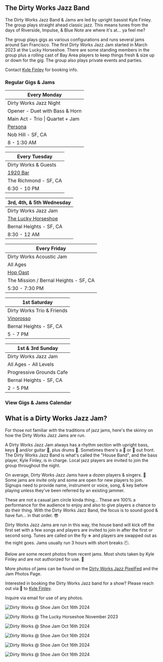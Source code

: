 <div class="container text-center">
  <h2>The Dirty Works Jazz Band</h2>
</div>

  <!-- <div class="container"> -->

<div class="text-center">

  <p>
  The Dirty Works Jazz Band & Jams are led by upright bassist Kyle Finley. The group plays straight ahead classic jazz. This means tunes from the days of Riverside, Impulse, & Blue Note are where it's at... ya feel me?

The group plays gigs as various configurations and runs several jams around San Francisco. The first Dirty Works Jazz Jam started in March 2023 at the Lucky Horseshoe. There are some standing members in the group plus a rolling cast of Bay Area players to keep things fresh & size up or down for the gig. The group also plays private events and parties.

  </p>
  <p>
  Contact <a href="mailto:Kyle@KyleFinley.net">Kyle Finley</a> for booking info.
  </p>

  <h3>Regular Gigs & Jams</h3>

| Every Monday                                                    |
| --------------------------------------------------------------- |
| Dirty Works Jazz Night                                        |
| Opener - Duet with Bass & Horn                                |
| Main Act - Trio \| Quartet + Jam                              |
| <a href="https://www.persona-sf.com" target="new">Persona</a> |
| Nob Hill - SF, CA                                             |
| 8 - 1:30 AM                                                   |

| Every Tuesday                                                   |
| --------------------------------------------------------------- |
| Dirty Works & Guests                                            |
| <a href="https://1920bar.square.site" target="new">1920 Bar</a> |
| The Richmond - SF, CA                                           |
| 6:30 - 10 PM                                                      |

| 3rd, 4th, & 5th Wednesday                                                            |
| ------------------------------------------------------------------------------------ |
| Dirty Works Jazz Jam                                                                 |
| <a href="https://www.theluckyhorseshoebar.com" target="Shoe">The Lucky Horseshoe</a> |
| Bernal Heights - SF, CA                                                              |
| 8:30 - 12 AM                                                                         |

| Every Friday                                            |
| ------------------------------------------------------- |
| Dirty Works Acoustic Jam                                |                         |
| All Ages                                                |
| <a href="https://hopoast.com" target="new">Hop Oast</a> |
| The Mission / Bernal Heights - SF, CA                   |
| 5:30 - 7:30 PM                                             |

| 1st Saturday                                                  |
| ------------------------------------------------------------- |
| Dirty Works Trio & Friends                                             |
| <a href="https://vinorosso-sf.com" target="new">Vinorosso</a> |
| Bernal Heights - SF, CA                                       |
| 5 - 7 PM                                                      |

| 1st & 3rd Sunday         |
| ------------------------ |
| Dirty Works Jazz Jam     |
| All Ages - All Levels    |
| Progressive Grounds Cafe |
| Bernal Heights - SF, CA  |
| 2 - 5 PM                 |

</div>

<div class="container text-center">
  <p>
    <h3>
      <router-link to="/music#calendar">View Gigs & Jams Calendar</router-link>
    </h3>
  </p>
  <h2>What is a Dirty Works Jazz Jam?</h2>
</div>

For those not familiar with the traditions of jazz jams, here's the skinny on how the Dirty Works Jazz Jams are run.

A Dirty Works Jazz Jam always has a rhythm section with upright bass, keys :musical_keyboard: and/or guitar :guitar:, plus drums :drum:. Sometimes there's a :trumpet: or :saxophone: out front. The Dirty Works Jazz Band is what's called the "House Band", and the bass player, Kyle Finley, is in charge. Local jazz players are invited to join the group throughout the night.

On average, Dirty Works Jazz Jams have a dozen players & singers. :microphone: Some jams are invite only and some are open for new players to join. Signups need to provide name, instrument or voice, song, & key before playing unless they've been referred by an existing jammer.

These are not a casual jam circle kinda thing... These are 100% a performance for the audience to enjoy and also to give players a chance to do their thing. With the Dirty Works Jazz Band, the focus is to sound good & have fun... in that order. :sunglasses:

Dirty Works Jazz Jams are run in this way, the house band will kick off the first set with a few songs and players are invited to join in after the first or second song. Tunes are called on the fly :airplane: and players are swapped out as the night goes. Jams usually run 3 hours with short breaks :clock9:.

Below are some recent photos from recent jams. Most shots taken by Kyle Finley and are not authorized for use. :crystal_ball:

More photos of jams can be found on the <a href="https://pixelfed.social/i/web/profile/791341701221125553" target="pixelfed">Dirty Works Jazz PixelFed</a> and the <router-link to="/photos/jazz-jams">Jam Photos Page</router-link>.

Interested in booking the Dirty Works Jazz band for a show? Please reach out via :email: to <a href="mailto:Kyle@KyleFinley.net">Kyle Finley</a>.

Inquire via email for use of any photos.

<div class="container text-center">

![Dirty Works @ Shoe Jam Oct 16th 2024](../../../../media/images/articles/dirty-works/2024.10.16_11-Shoe_Jam.jpg)

![Dirty Works @ The Lucky Horseshoe November 2023](../../../../media/images/articles/dirty-works/2023.11.16_01-Shoe_Jam.jpg)

![Dirty Works @ Shoe Jam Oct 16th 2024](../../../../media/images/articles/dirty-works/2024.10.16_01-Shoe_Jam.jpg)

![Dirty Works @ Shoe Jam Oct 16th 2024](../../../../media/images/articles/dirty-works/2024.10.16_04-Shoe_Jam.jpg)

![Dirty Works @ Shoe Jam Oct 16th 2024](../../../../media/images/articles/dirty-works/2024.10.16_07-Shoe_Jam.jpg)

![Dirty Works @ Shoe Jam Oct 16th 2024](../../../../media/images/articles/dirty-works/2024.10.16_10-Shoe_Jam.jpg)

</div>

<!-- <div class="container text-center">
  <h2>Recordings</h2>
  <p>Here are a few live recordings of the Dirty Works Jazz Band.</p>
  <p>Not professional recordings. Made with an iPhone sitting somewhere nearby.</p>

  <media-player :tracks="this.$parent.dw_tracks"></media-player>
</div> -->
